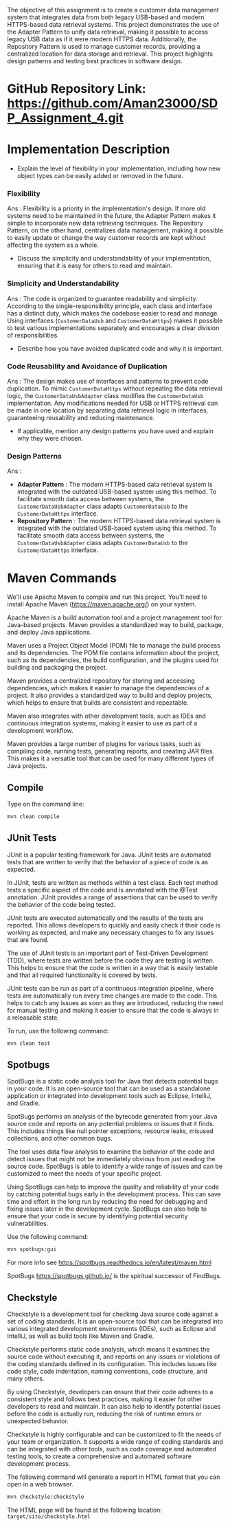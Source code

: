 The objective of this assignment is to create a customer data management system that integrates data from both legacy USB-based and modern HTTPS-based data retrieval systems. This project demonstrates the use of the Adapter Pattern to unify data retrieval, making it possible to access legacy USB data as if it were modern HTTPS data. Additionally, the Repository Pattern is used to manage customer records, providing a centralized location for data storage and retrieval. This project highlights design patterns and testing best practices in software design.

# GitHub Repository Link: https://github.com/Aman23000/SDP_Assignment_4.git

# Implementation Description 

- Explain the level of flexibility in your implementation, including how new object types can be easily added or removed in the future.
### Flexibility
Ans : Flexibility is a priority in the implementation's design. If more old systems need to be maintained in the future, the Adapter Pattern makes it simple to incorporate new data retrieving techniques. The Repository Pattern, on the other hand, centralizes data management, making it possible to easily update or change the way customer records are kept without affecting the system as a whole.

- Discuss the simplicity and understandability of your implementation, ensuring that it is easy for others to read and maintain.
### Simplicity and Understandability
Ans : The code is organized to guarantee readability and simplicity. According to the single-responsibility principle, each class and interface has a distinct duty, which makes the codebase easier to read and manage. Using interfaces (`CustomerDataUsb` and `CustomerDataHttps`) makes it possible to test various implementations separately and encourages a clear division of responsibilities.

- Describe how you have avoided duplicated code and why it is important.
### Code Reusability and Avoidance of Duplication
Ans : The design makes use of interfaces and patterns to prevent code duplication. To mimic `CustomerDataHttps` without repeating the data retrieval logic, the `CustomerDataUsbAdapter` class modifies the `CustomerDataUsb` implementation. Any modifications needed for USB or HTTPS retrieval can be made in one location by separating data retrieval logic in interfaces, guaranteeing reusability and reducing maintenance.

- If applicable, mention any design patterns you have used and explain why they were chosen.
### Design Patterns
Ans : 
- **Adapter Pattern** : The modern HTTPS-based data retrieval system is integrated with the outdated USB-based system using this method. To facilitate smooth data access between systems, the `CustomerDataUsbAdapter` class adapts `CustomerDataUsb` to the `CustomerDataHttps` interface.
- **Repository Pattern** : The modern HTTPS-based data retrieval system is integrated with the outdated USB-based system using this method. To facilitate smooth data access between systems, the `CustomerDataUsbAdapter` class adapts `CustomerDataUsb` to the `CustomerDataHttps` interface.

# Maven Commands

We'll use Apache Maven to compile and run this project. You'll need to install Apache Maven (https://maven.apache.org/) on your system. 

Apache Maven is a build automation tool and a project management tool for Java-based projects. Maven provides a standardized way to build, package, and deploy Java applications.

Maven uses a Project Object Model (POM) file to manage the build process and its dependencies. The POM file contains information about the project, such as its dependencies, the build configuration, and the plugins used for building and packaging the project.

Maven provides a centralized repository for storing and accessing dependencies, which makes it easier to manage the dependencies of a project. It also provides a standardized way to build and deploy projects, which helps to ensure that builds are consistent and repeatable.

Maven also integrates with other development tools, such as IDEs and continuous integration systems, making it easier to use as part of a development workflow.

Maven provides a large number of plugins for various tasks, such as compiling code, running tests, generating reports, and creating JAR files. This makes it a versatile tool that can be used for many different types of Java projects.

## Compile
Type on the command line: 

```bash
mvn clean compile
```



## JUnit Tests
JUnit is a popular testing framework for Java. JUnit tests are automated tests that are written to verify that the behavior of a piece of code is as expected.

In JUnit, tests are written as methods within a test class. Each test method tests a specific aspect of the code and is annotated with the @Test annotation. JUnit provides a range of assertions that can be used to verify the behavior of the code being tested.

JUnit tests are executed automatically and the results of the tests are reported. This allows developers to quickly and easily check if their code is working as expected, and make any necessary changes to fix any issues that are found.

The use of JUnit tests is an important part of Test-Driven Development (TDD), where tests are written before the code they are testing is written. This helps to ensure that the code is written in a way that is easily testable and that all required functionality is covered by tests.

JUnit tests can be run as part of a continuous integration pipeline, where tests are automatically run every time changes are made to the code. This helps to catch any issues as soon as they are introduced, reducing the need for manual testing and making it easier to ensure that the code is always in a releasable state.

To run, use the following command:
```bash
mvn clean test
```


## Spotbugs 

SpotBugs is a static code analysis tool for Java that detects potential bugs in your code. It is an open-source tool that can be used as a standalone application or integrated into development tools such as Eclipse, IntelliJ, and Gradle.

SpotBugs performs an analysis of the bytecode generated from your Java source code and reports on any potential problems or issues that it finds. This includes things like null pointer exceptions, resource leaks, misused collections, and other common bugs.

The tool uses data flow analysis to examine the behavior of the code and detect issues that might not be immediately obvious from just reading the source code. SpotBugs is able to identify a wide range of issues and can be customized to meet the needs of your specific project.

Using SpotBugs can help to improve the quality and reliability of your code by catching potential bugs early in the development process. This can save time and effort in the long run by reducing the need for debugging and fixing issues later in the development cycle. SpotBugs can also help to ensure that your code is secure by identifying potential security vulnerabilities.

Use the following command:

```bash
mvn spotbugs:gui 
```

For more info see 
https://spotbugs.readthedocs.io/en/latest/maven.html

SpotBugs https://spotbugs.github.io/ is the spiritual successor of FindBugs.


## Checkstyle 

Checkstyle is a development tool for checking Java source code against a set of coding standards. It is an open-source tool that can be integrated into various integrated development environments (IDEs), such as Eclipse and IntelliJ, as well as build tools like Maven and Gradle.

Checkstyle performs static code analysis, which means it examines the source code without executing it, and reports on any issues or violations of the coding standards defined in its configuration. This includes issues like code style, code indentation, naming conventions, code structure, and many others.

By using Checkstyle, developers can ensure that their code adheres to a consistent style and follows best practices, making it easier for other developers to read and maintain. It can also help to identify potential issues before the code is actually run, reducing the risk of runtime errors or unexpected behavior.

Checkstyle is highly configurable and can be customized to fit the needs of your team or organization. It supports a wide range of coding standards and can be integrated with other tools, such as code coverage and automated testing tools, to create a comprehensive and automated software development process.

The following command will generate a report in HTML format that you can open in a web browser. 

```bash
mvn checkstyle:checkstyle
```

The HTML page will be found at the following location:
`target/site/checkstyle.html`




